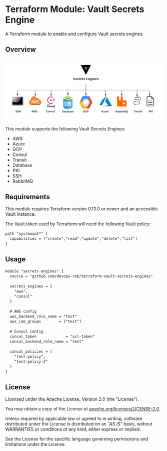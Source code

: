 # Terraform Module: Vault Secrets Engine

A Terraform module to enable and configure Vault secrets engines.

## Overview

![](images/secrets_engines.png)

This module supports the following Vault Secrets Engines:

   - AWS
   - Azure
   - GCP
   - Consul
   - Transit
   - Database
   - PKI
   - SSH
   - RabbitMQ
   

## Requirements
This module requires Terraform version 0.13.0 or newer and an accessible Vault instance.

The Vault token used by Terraform will need the following Vault policy:

``` shell script
path "sys/mount*" {
  capabilities = ["create","read","update","delete","list"]
}
```

## Usage

```shell script
module "secrets_engines" {
  source = "github.com/devops-rob/terraform-vault-secrets-engines"

  secrets_engines = [
    "aws",
    "consul"
  ] 

  # AWS config
  aws_backend_role_name = "test"
  aws_iam_groups        = ["test"]
  
  # Consul config
  consul_token             = "acl-token"
  consul_backend_role_name = "test"

  consul_policies = [
    "test-policy",
    "test-policy-2"
  ]
}
```

## License

Licensed under the Apache License, Version 2.0 (the "License").

You may obtain a copy of the License at [apache.org/licenses/LICENSE-2.0](http://www.apache.org/licenses/LICENSE-2.0).

Unless required by applicable law or agreed to in writing, software distributed under the License is distributed on an _"AS IS"_ basis, without WARRANTIES or conditions of any kind, either express or implied.

See the License for the specific language governing permissions and limitations under the License.